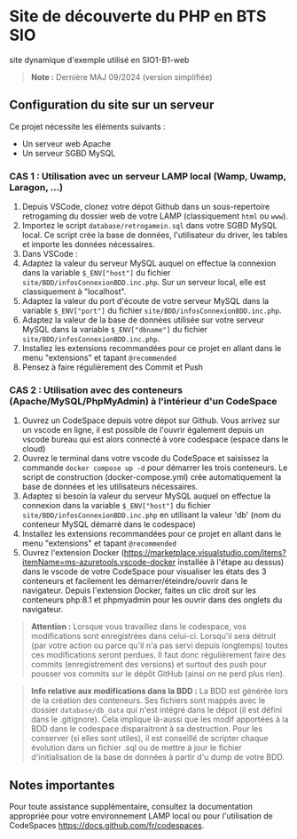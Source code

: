 # Site de découverte du PHP en BTS SIO
site dynamique d'exemple utilisé en SIO1-B1-web
> **Note :** Dernière MAJ 09/2024 (version simplifiée)

## Configuration du site sur un serveur
Ce projet nécessite les éléments suivants :
- Un serveur web Apache
- Un serveur SGBD MySQL

### CAS 1 : Utilisation avec un serveur LAMP local (Wamp, Uwamp, Laragon, ...)
1. Depuis VSCode, clonez votre dépot Github dans un sous-repertoire retrogaming du dossier web de votre LAMP (classiquement `html` ou `www`). 
3. Importez le script `database/retrogamein.sql` dans votre SGBD MySQL local. Ce script crée la base de données, l'utilisateur du driver, les tables et importe les données nécessaires.
4. Dans VSCode : 
  1. Adaptez la valeur du serveur MySQL auquel on effectue la connexion dans la variable `$_ENV["host"]` du fichier `site/BDD/infosConnexionBDD.inc.php`. Sur un serveur local, elle est classiquement à "localhost".
  2. Adaptez la valeur du port d'écoute de votre serveur MySQL dans la variable `$_ENV["port"]` du fichier `site/BDD/infosConnexionBDD.inc.php`.
  3. Adaptez la valeur de la base de données utilisée sur votre serveur MySQL dans la variable `$_ENV["dbname"]` du fichier `site/BDD/infosConnexionBDD.inc.php`.
  4. Installez les extensions recommandées pour ce projet en allant dans le menu "extensions" et tapant `@recommended`
5. Pensez à faire régulièrement des Commit et Push 

### CAS 2 : Utilisation avec des conteneurs (Apache/MySQL/PhpMyAdmin) à l'intérieur d'un CodeSpace
1. Ouvrez un CodeSpace depuis votre dépot sur Github. Vous arrivez sur un vscode en ligne, il est possible de l'ouvrir également depuis un vscode bureau qui est alors connecté à vore codespace (espace dans le cloud)
2. Ouvrez le terminal dans votre vscode du CodeSpace et saisissez la commande `docker compose up -d` pour démarrer les trois conteneurs. Le script de construction (docker-compose.yml) crée automatiquement la base de données et les utilisateurs nécessaires.
3. Adaptez si besoin la valeur du serveur MySQL auquel on effectue la connexion dans la variable `$_ENV["host"]` du fichier `site/BDD/infosConnexionBDD.inc.php` en utilisant la valeur 'db' (nom du conteneur MySQL démarré dans le codespace)
4. Installez les extensions recommandées pour ce projet en allant dans le menu "extensions" et tapant `@recommended`
5. Ouvrez l'extension Docker (https://marketplace.visualstudio.com/items?itemName=ms-azuretools.vscode-docker installée à l'étape au dessus) dans le vscode de votre CodeSpace pour visualiser les états des 3 conteneurs et facilement les démarrer/éteindre/ouvrir dans le navigateur. Depuis l'extension Docker, faites un clic droit sur les conteneurs php:8.1 et phpmyadmin pour les ouvrir dans des onglets du navigateur.
> **Attention :** Lorsque vous travaillez dans le codespace, vos modifications sont enregistrées dans celui-ci. Lorsqu'il sera détruit (par votre action ou parce qu'il n'a pas servi depuis longtemps) toutes ces modifications seront perdues. Il faut donc régulièrement faire des commits (enregistrement des versions) et surtout des push pour pousser vos commits sur le dépôt GitHub (ainsi on ne perd plus rien).

> **Info relative aux modifications dans la BDD :** La BDD est générée lors de la création des conteneurs. Ses fichiers sont mappés avec le dossier `database/db_data` qui n'est intégré dans le dépot (il est défini dans le .gitignore). Cela implique là-aussi que les modif apportées à la BDD dans le codespace disparaitront à sa destruction. Pour les conserver (si elles sont utiles), il est conseillé de scripter chaque évolution dans un fichier .sql ou de mettre à jour le fichier d'initialisation de la base de données à partir d'u dump de votre BDD.

## Notes importantes
Pour toute assistance supplémentaire, consultez la documentation appropriée pour votre environnement LAMP local ou pour l'utilisation de CodeSpaces https://docs.github.com/fr/codespaces.
